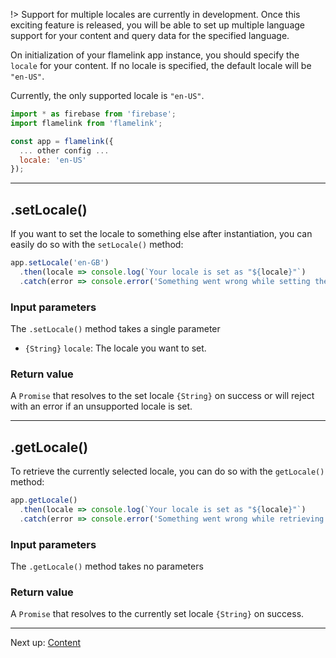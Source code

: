 !> Support for multiple locales are currently in development. Once this exciting feature is released, you will be able to set up multiple language support for your content and query data for the specified language.

On initialization of your flamelink app instance, you should specify the `locale` for your content. If no locale is specified, the default locale will be `"en-US"`.

Currently, the only supported locale is `"en-US"`.

```javascript
import * as firebase from 'firebase';
import flamelink from 'flamelink';

const app = flamelink({
  ... other config ...
  locale: 'en-US'
});
```

---

## .setLocale()

If you want to set the locale to something else after instantiation, you can easily do so with the `setLocale()` method:

```javascript
app.setLocale('en-GB')
  .then(locale => console.log(`Your locale is set as "${locale}"`)
  .catch(error => console.error('Something went wrong while setting the locale. Details:', error);
```

### Input parameters

The `.setLocale()` method takes a single parameter

- `{String}` `locale`: The locale you want to set.

### Return value

A `Promise` that resolves to the set locale `{String}` on success or will reject with an error if an unsupported locale is set.

---

## .getLocale()

To retrieve the currently selected locale, you can do so with the `getLocale()` method:

```javascript
app.getLocale()
  .then(locale => console.log(`Your locale is set as "${locale}"`)
  .catch(error => console.error('Something went wrong while retrieving the locale. Details:', error);
```

### Input parameters

The `.getLocale()` method takes no parameters

### Return value

A `Promise` that resolves to the currently set locale `{String}` on success.

---

Next up: [Content](/content)
